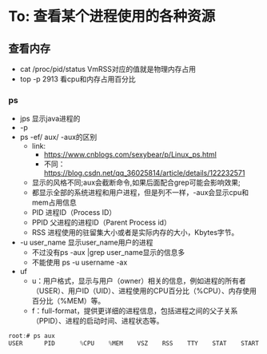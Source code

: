 # To: 查看某个进程使用的各种资源

## 查看内存
- cat /proc/pid/status VmRSS对应的值就是物理内存占用
- top -p 2913 看cpu和内存占用百分比 

### ps
- jps 显示java进程的
- -p 
- ps -ef/ aux/ -aux的区别
   - link: 
      - https://www.cnblogs.com/sexybear/p/Linux_ps.html
      - 不同：https://blog.csdn.net/qq_36025814/article/details/122232571
   - 显示的风格不同;aux会截断命令,如果后面配合grep可能会影响效果;
   - 都显示全部的系统进程和用户进程，但是列不一样，-aux会显示cpu和mem占用信息
   - PID    进程ID（Process ID）
   - PPID    父进程的进程ID（Parent Process id）
   - RSS 进程使用的驻留集大小或者是实际内存的大小，Kbytes字节。
- -u user_name 显示user_name用户的进程
  - 不过没有ps -aux |grep user_name显示的信息多 
  - 不能使用 ps -u username -ax
- uf
    - u：用户格式，显示与用户（owner）相关的信息，例如进程的所有者（USER）、用户ID（UID）、进程使用的CPU百分比（%CPU）、内存使用百分比（%MEM）等。
    - f：full-format，提供更详细的进程信息，包括进程之间的父子关系（PPID）、进程的启动时间、进程状态等。
```cs
root:# ps aux
USER      PID       %CPU    %MEM    VSZ    RSS    TTY    STAT    START    TIME    COMMAND

```
